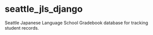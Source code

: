 seattle_jls_django
==================
Seattle Japanese Language School Gradebook database for tracking student records. 
